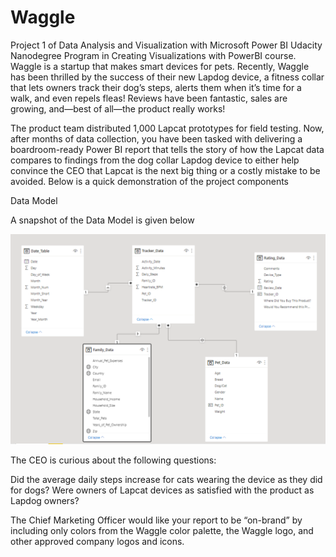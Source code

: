# Waggle



Project 1 of Data Analysis and Visualization with Microsoft Power BI Udacity Nanodegree Program in Creating Visualizations with PowerBI course.
Waggle is a startup that makes smart devices for pets. Recently, Waggle has been thrilled by the success of their new Lapdog device, a fitness collar that lets owners track their dog’s steps, alerts them when it’s time for a walk, and even repels fleas! Reviews have been fantastic, sales are growing, and—best of all—the product really works!

The product team distributed 1,000 Lapcat prototypes for field testing. Now, after months of data collection, you have been tasked with delivering a boardroom-ready Power BI report that tells the story of how the Lapcat data compares to findings from the dog collar Lapdog device to either help convince the CEO that Lapcat is the next big thing or a costly mistake to be avoided.
Below is a quick demonstration of the project components

Data Model

A snapshot of the Data Model is given below 

![picture1](./pictures/Data%20Model.png)

The CEO is curious about the following questions:

Did the average daily steps increase for cats wearing the device as they did for dogs?
Were owners of Lapcat devices as satisfied with the product as Lapdog owners?

The Chief Marketing Officer would like your report to be “on-brand” by including only colors from the Waggle color palette, the Waggle logo, and other approved company logos and icons.

